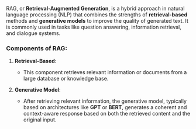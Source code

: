RAG, or **Retrieval-Augmented Generation**, is a hybrid approach in natural language processing (NLP) that combines the strengths of **retrieval-based** methods and **generative models** to improve the quality of generated text. It is commonly used in tasks like question answering, information retrieval, and dialogue systems.

### Components of RAG:

1. **Retrieval-Based**:
   - This component retrieves relevant information or documents from a large database or knowledge base.
   
2. **Generative Model**:
   - After retrieving relevant information, the generative model, typically based on architectures like **GPT** or **BERT**, generates a coherent and context-aware response based on both the retrieved content and the original input.